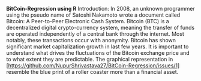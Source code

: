 **BitCoin-Regression using R**
Introduction:
	In 2008, an unknown programmer using the pseudo name of Satoshi Nakamoto wrote a document called Bitcoin: 
  A Peer-to-Peer Electronic Cash System. Bitcoin (BTC) is a decentralized digital crypto-currency system, 
  meaning the transfer of funds are operated independently of a central bank through the internet. Most notably, 
  these transactions occur with anonymity. 
  Bitcoin has shown significant market capitalization growth in last few years. It is important to understand what 
  drives the fluctuations of the Bitcoin exchange price and to what extent they are predictable.   The graphical representation
  in [https://github.com/NupurShrivastava27/BitCoin-Regression/issues/1] resemble the blue print of a roller coaster more than a financial asset. 
  

